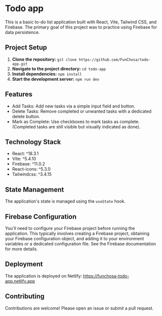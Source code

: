 # Todo app

This is a basic to-do list application built with React, Vite, Tailwind CSS, and Firebase. The primary goal of this project was to practice using Firebase for data persistence.

## Project Setup

1. **Clone the repository:** `git clone https://github.com/FunChosa/todo-app.git`
2. **Navigate to the project directory:** `cd todo-app`
3. **Install dependencies:** `npm install`
4. **Start the development server:** `npm run dev`

## Features

* Add Tasks:  Add new tasks via a simple input field and button.
* Delete Tasks: Remove completed or unwanted tasks with a dedicated delete button.
* Mark as Complete: Use checkboxes to mark tasks as complete.  (Completed tasks are still visible but visually indicated as done).

## Technology Stack

* React: ^18.3.1
* Vite: ^5.4.10
* Firebase: ^11.0.2
* React-icons: ^5.3.0
* Tailwindcss: ^3.4.15

## State Management

The application's state is managed using the `useState` hook.

## Firebase Configuration

You'll need to configure your Firebase project before running the application.  This typically involves creating a Firebase project, obtaining your Firebase configuration object, and adding it to your environment variables or a dedicated configuration file.  See the Firebase documentation for more details.

## Deployment

The application is deployed on Netlify: https://funchosa-todo-app.netlify.app

## Contributing

Contributions are welcome! Please open an issue or submit a pull request.
